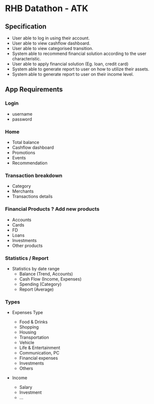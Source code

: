 # RHB Datathon - ATK

## Specification

- User able to log in using their account.
- User able to view cashflow dashboard.
- User able to view categorised transition.
- System able to recommend financial solution according to the user characteristic.
- User able to apply financial solution (Eg. loan, credit card)
- System able to generate report to user on how to utilize their assets.
- System able to generate report to user on their income level. 

## App Requirements

### Login
- username 
- password

### Home

- Total balance
- Cashflow dashboard
- Promotions
- Events
- Recommendation

### Transaction breakdown

- Category
- Merchants
- Transactions details

### Financial Products ? Add new products 

- Accounts
- Cards
- FD
- Loans
- Investments
- Other products

### Statistics / Report

- Statistics by date range
  - Balance (Trend, Accounts)
  - Cash Flow (Income, Expenses)
  - Spending (Category)
  - Report (Average)

### Types

- Expenses Type
  - Food & Drinks
  - Shopping
  - Housing
  - Transportation
  - Vehicle
  - Life & Entertainment
  - Communication, PC
  - Financial expenses
  - Investments
  - Others

- Income
  - Salary
  - Investment
  - ...